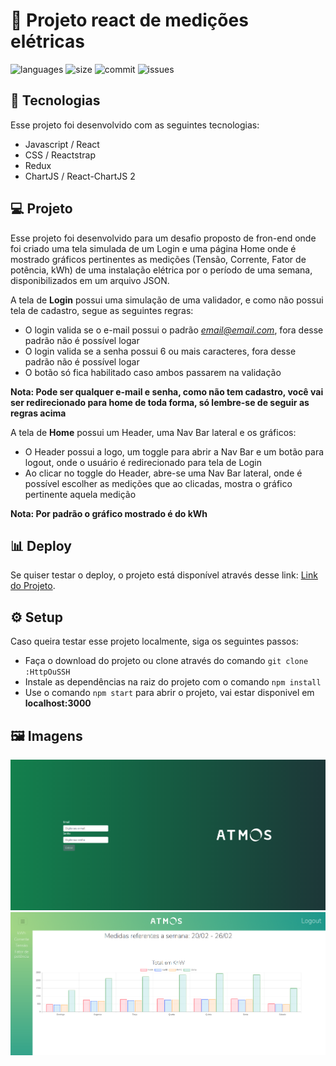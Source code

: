 # :electric_plug: Projeto react de medições elétricas

![languages](https://img.shields.io/github/languages/count/ArthurMassaini/project-atmos/)
![size](https://img.shields.io/github/repo-size/ArthurMassaini/project-atmos)
![commit](https://img.shields.io/github/last-commit/ArthurMassaini/project-atmos)
![issues](https://img.shields.io/github/issues/ArthurMassaini/project-atmos)

## :rocket: Tecnologias

Esse projeto foi desenvolvido com as seguintes tecnologias:
* Javascript / React
* CSS / Reactstrap
* Redux
* ChartJS / React-ChartJS 2

## :computer: Projeto

Esse projeto foi desenvolvido para um desafio proposto de fron-end onde foi criado uma tela simulada de um Login e uma página Home onde é mostrado gráficos pertinentes as medições (Tensão, Corrente, Fator de potência, kWh) de uma instalação elétrica por o período de uma semana, disponibilizados em um arquivo JSON.

A tela de **Login** possui uma simulação de uma validador, e como não possui tela de cadastro, segue as seguintes regras:
* O login valida se o e-mail possui o padrão *email@email.com*, fora desse padrão não é possível logar
* O login valida se a senha possui 6 ou mais caracteres, fora desse padrão não é possível logar
* O botão só fica habilitado caso ambos passarem na validação

**Nota: Pode ser qualquer e-mail e senha, como não tem cadastro, você vai ser redirecionado para home de toda forma, só lembre-se de seguir as regras acima**

A tela de **Home** possui um Header, uma Nav Bar lateral e os gráficos:
* O Header possui a logo, um toggle para abrir a Nav Bar e um botão para logout, onde o usuário é redirecionado para tela de Login
* Ao clicar no toggle do Header, abre-se uma Nav Bar lateral, onde é possível escolher as medições que ao clicadas, mostra o gráfico pertinente aquela medição

**Nota: Por padrão o gráfico mostrado é do kWh**

## :bar_chart: Deploy

Se quiser testar o deploy, o projeto está disponível através desse link: [Link do Projeto](https://project-atmos.vercel.app/).

## :gear: Setup

Caso queira testar esse projeto localmente, siga os seguintes passos:
* Faça o download do projeto ou clone através do comando `git clone :HttpOuSSH` 
* Instale as dependências na raiz do projeto com o comando `npm install`
* Use o comando `npm start` para abrir o projeto, vai estar disponivel em **localhost:3000**

## :framed_picture: Imagens

![Login](./src/assets/login.png)
![Home](./src/assets/home.png)
